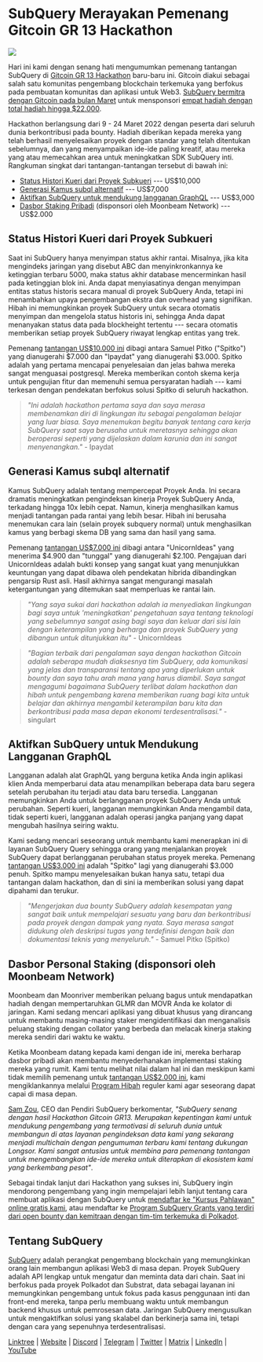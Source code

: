 # SubQuery Merayakan Pemenang Gitcoin GR 13 Hackathon

![](https://miro.medium.com/max/1400/0*fK6HKHRjdoE1WjYi)

Hari ini kami dengan senang hati mengumumkan pemenang tantangan SubQuery di [Gitcoin GR 13 Hackathon](https://gitcoin.co/hackathon/gr13/onboard) baru-baru ini. Gitcoin diakui sebagai salah satu komunitas pengembang blockchain terkemuka yang berfokus pada pembuatan komunitas dan aplikasi untuk Web3. [SubQuery bermitra dengan Gitcoin pada bulan Maret](./20220308-gitcoin13-hackathon.md) untuk mensponsori [empat hadiah dengan total hadiah hingga $22.000](https://gitcoin.co/hackathon/gr13/?org=subquery).

Hackathon berlangsung dari 9 - 24 Maret 2022 dengan peserta dari seluruh dunia berkontribusi pada bounty. Hadiah diberikan kepada mereka yang telah berhasil menyelesaikan proyek dengan standar yang telah ditentukan sebelumnya, dan yang menyampaikan ide-ide paling kreatif, atau mereka yang atau memecahkan area untuk meningkatkan SDK SubQuery inti. Rangkuman singkat dari tantangan-tantangan tersebut di bawah ini:

- [Status Histori Kueri dari Proyek Subkueri](https://gitcoin.co/issue/subquery/grants/7/100028529) --- US$10,000
- [Generasi Kamus subql alternatif](https://gitcoin.co/issue/subquery/grants/9/100028531) --- US$7,000
- [Aktifkan SubQuery untuk mendukung langganan GraphQL](https://gitcoin.co/issue/subquery/grants/8/100028530) --- US$3,000
- [Dasbor Staking Pribadi](https://gitcoin.co/issue/subquery/grants/10/100028547) (disponsori oleh Moonbeam Network) --- US$2.000

## Status Histori Kueri dari Proyek Subkueri

Saat ini SubQuery hanya menyimpan status akhir rantai. Misalnya, jika kita mengindeks jaringan yang disebut ABC dan menyinkronkannya ke ketinggian terbaru 5000, maka status akhir database mencerminkan hasil pada ketinggian blok ini. Anda dapat menyiasatinya dengan menyimpan entitas status historis secara manual di proyek SubQuery Anda, tetapi ini menambahkan upaya pengembangan ekstra dan overhead yang signifikan. Hibah ini memungkinkan proyek SubQuery untuk secara otomatis menyimpan dan mengelola status historis ini, sehingga Anda dapat menanyakan status data pada blockheight tertentu --- secara otomatis memberikan setiap proyek SubQuery riwayat lengkap entitas yang trek.

Pemenang [tantangan US\$10.000 ini](https://gitcoin.co/issue/subquery/grants/7/100028529) dibagi antara Samuel Pitko ("Spitko") yang dianugerahi \$7.000 dan "Ipaydat" yang dianugerahi \$3.000. Spitko adalah yang pertama mencapai penyelesaian dan jelas bahwa mereka sangat menguasai postgresql. Mereka memberikan contoh skema kerja untuk pengujian fitur dan memenuhi semua persyaratan hadiah --- kami terkesan dengan pendekatan berfokus solusi Spitko di seluruh hackathon.

> _"Ini adalah hackathon pertama saya dan saya merasa membenamkan diri di lingkungan itu sebagai pengalaman belajar yang luar biasa. Saya menemukan begitu banyak tentang cara kerja SubQuery saat saya berusaha untuk meretasnya sehingga akan beroperasi seperti yang dijelaskan dalam karunia dan ini sangat menyenangkan."_ - Ipaydat

## Generasi Kamus subql alternatif

Kamus SubQuery adalah tentang mempercepat Proyek Anda. Ini secara dramatis meningkatkan pengindeksan kinerja Proyek SubQuery Anda, terkadang hingga 10x lebih cepat. Namun, kinerja menghasilkan kamus menjadi tantangan pada rantai yang lebih besar. Hibah ini berusaha menemukan cara lain (selain proyek subquery normal) untuk menghasilkan kamus yang berbagi skema DB yang sama dan hasil yang sama.

Pemenang [tantangan US\$7.000 ini](https://gitcoin.co/issue/subquery/grants/9/1000285315) dibagi antara "UnicornIdeas" yang menerima \$4.900 dan "tunggal" yang dianugerahi \$2.100. Pengajuan dari UnicornIdeas adalah bukti konsep yang sangat kuat yang menunjukkan keuntungan yang dapat dibawa oleh pendekatan hibrida dibandingkan pengarsip Rust asli. Hasil akhirnya sangat mengurangi masalah ketergantungan yang ditemukan saat memperluas ke rantai lain.

> _"Yang saya sukai dari hackathon adalah ia menyediakan lingkungan bagi saya untuk 'meningkatkan' pengetahuan saya tentang teknologi yang sebelumnya sangat asing bagi saya dan keluar dari sisi lain dengan keterampilan yang berharga dan proyek SubQuery yang dibangun untuk ditunjukkan itu"_ - UnicornIdeas

> _"Bagian terbaik dari pengalaman saya dengan hackathon Gitcoin adalah seberapa mudah diaksesnya tim SubQuery, ada komunikasi yang jelas dan transparansi tentang apa yang diperlukan untuk bounty dan saya tahu arah mana yang harus diambil. Saya sangat mengagumi bagaimana SubQuery terlibat dalam hackathon dan hibah untuk pengembang karena memberikan ruang bagi kita untuk belajar dan akhirnya mengambil keterampilan baru kita dan berkontribusi pada masa depan ekonomi terdesentralisasi."_ - singulart

## Aktifkan SubQuery untuk Mendukung Langganan GraphQL

Langganan adalah alat GraphQL yang berguna ketika Anda ingin aplikasi klien Anda memperbarui data atau menampilkan beberapa data baru segera setelah perubahan itu terjadi atau data baru tersedia. Langganan memungkinkan Anda untuk berlangganan proyek SubQuery Anda untuk perubahan. Seperti kueri, langganan memungkinkan Anda mengambil data, tidak seperti kueri, langganan adalah operasi jangka panjang yang dapat mengubah hasilnya seiring waktu.

Kami sedang mencari seseorang untuk membantu kami menerapkan ini di layanan SubQuery Query sehingga orang yang menjalankan proyek SubQuery dapat berlangganan perubahan status proyek mereka. Pemenang [tantangan US$3.000 ini](https://gitcoin.co/issue/subquery/grants/8/100028530) adalah "Spitko" lagi yang dianugerahi $3.000 penuh. Spitko mampu menyelesaikan bukan hanya satu, tetapi dua tantangan dalam hackathon, dan di sini ia memberikan solusi yang dapat dipahami dan terukur.

> _"Mengerjakan dua bounty SubQuery adalah kesempatan yang sangat baik untuk mempelajari sesuatu yang baru dan berkontribusi pada proyek dengan dampak yang nyata. Saya merasa sangat didukung oleh deskripsi tugas yang terdefinisi dengan baik dan dokumentasi teknis yang menyeluruh."_ - Samuel Pitko (Spitko)

## Dasbor Personal Staking (disponsori oleh Moonbeam Network)

Moonbeam dan Moonriver memberikan peluang bagus untuk mendapatkan hadiah dengan mempertaruhkan GLMR dan MOVR Anda ke kolator di jaringan. Kami sedang mencari aplikasi yang dibuat khusus yang dirancang untuk membantu masing-masing staker mengidentifikasi dan menganalisis peluang staking dengan collator yang berbeda dan melacak kinerja staking mereka sendiri dari waktu ke waktu.

Ketika Moonbeam datang kepada kami dengan ide ini, mereka berharap dasbor pribadi akan membantu menyederhanakan implementasi staking mereka yang rumit. Kami tentu melihat nilai dalam hal ini dan meskipun kami tidak memilih pemenang untuk [tantangan US$2.000 ini](https://gitcoin.co/issue/subquery/grants/10/1000285475), kami mengiklankannya melalui [Program Hibah](https://subquery.network/grants) reguler kami agar seseorang dapat capai di masa depan.

[Sam Zou](https://twitter.com/zoujialiu), CEO dan Pendiri SubQuery berkomentar, _"SubQuery senang dengan hasil Hackathon Gitcoin GR13. Merupakan kepentingan kami untuk mendukung pengembang yang termotivasi di seluruh dunia untuk membangun di atas layanan pengindeksan data kami yang sekarang menjadi multichain dengan pengumuman terbaru kami tentang dukungan Longsor. Kami sangat antusias untuk membina para pemenang tantangan untuk mengembangkan ide-ide mereka untuk diterapkan di ekosistem kami yang berkembang pesat"_.

Sebagai tindak lanjut dari Hackathon yang sukses ini, SubQuery ingin mendorong pengembang yang ingin mempelajari lebih lanjut tentang cara membuat aplikasi dengan SubQuery untuk [mendaftar ke "Kursus Pahlawan" online gratis kami](https://subquery.coassemble.com/unlock/dOKZW6O#/), atau mendaftar ke [Program SubQuery Grants yang terdiri dari open bounty dan kemitraan dengan tim-tim terkemuka di Polkadot](https://subquery.network/grants).

## Tentang SubQuery

[SubQuery](https://subquery.network) adalah perangkat pengembang blockchain yang memungkinkan orang lain membangun aplikasi Web3 di masa depan. Proyek SubQuery adalah API lengkap untuk mengatur dan meminta data dari chain. Saat ini berfokus pada proyek Polkadot dan Substrat, data sebagai layanan ini memungkinkan pengembang untuk fokus pada kasus penggunaan inti dan front-end mereka, tanpa perlu membuang waktu untuk membangun backend khusus untuk pemrosesan data. Jaringan SubQuery mengusulkan untuk mengaktifkan solusi yang skalabel dan berkinerja sama ini, tetapi dengan cara yang sepenuhnya terdesentralisasi.

​​[Linktree](https://linktr.ee/subquerynetwork) | [Website](https://subquery.network/) | [Discord](https://discord.com/invite/78zg8aBSMG) | [Telegram](https://t.me/subquerynetwork) | [Twitter](https://twitter.com/subquerynetwork) | [Matrix](https://matrix.to/#/#subquery:matrix.org) | [LinkedIn](https://www.linkedin.com/company/subquery) | [YouTube](https://www.youtube.com/channel/UCi1a6NUUjegcLHDFLr7CqLw)
